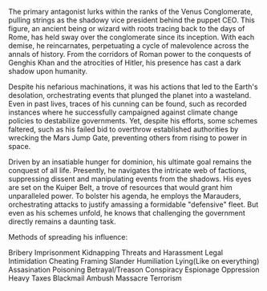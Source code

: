 The primary antagonist lurks within the ranks of the Venus Conglomerate, pulling strings as the shadowy vice president behind the puppet CEO. This figure, an ancient being or wizard with roots tracing back to the days of Rome, has held sway over the conglomerate since its inception. With each demise, he reincarnates, perpetuating a cycle of malevolence across the annals of history. From the corridors of Roman power to the conquests of Genghis Khan and the atrocities of Hitler, his presence has cast a dark shadow upon humanity.

Despite his nefarious machinations, it was his actions that led to the Earth's desolation, orchestrating events that plunged the planet into a wasteland. Even in past lives, traces of his cunning can be found, such as recorded instances where he successfully campaigned against climate change policies to destabilize governments. Yet, despite his efforts, some schemes faltered, such as his failed bid to overthrow established authorities by wrecking the Mars Jump Gate, preventing others from rising to power in space.

Driven by an insatiable hunger for dominion, his ultimate goal remains the conquest of all life. Presently, he navigates the intricate web of factions, suppressing dissent and manipulating events from the shadows. His eyes are set on the Kuiper Belt, a trove of resources that would grant him unparalleled power. To bolster his agenda, he employs the Marauders, orchestrating attacks to justify amassing a formidable "defensive" fleet. But even as his schemes unfold, he knows that challenging the government directly remains a daunting task.

Methods of spreading his influence:

Bribery
Imprisonment
Kidnapping
Threats and Harassment
Legal Intimidation
Cheating
Framing
Slander
Humiliation
Lying(Like on everything)
Assasination
Poisoning
Betrayal/Treason
Conspiracy
Espionage
Oppression
Heavy Taxes
Blackmail
Ambush
Massacre
Terrorism
